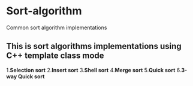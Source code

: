 # Sort-algorithm
Common sort algorithm implementations
## This is sort algorithms implementations using C++ template class mode
1.**Selection sort**
2.**Insert sort**
3.**Shell sort**
4.**Merge sort**
5.**Quick sort**
6.**3-way Quick sort**
